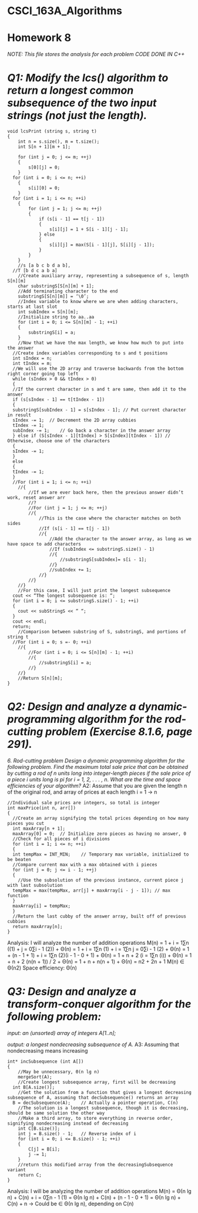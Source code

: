 # CSCI_163A_Algorithms
# Homework 8

*NOTE: This file stores the analysis for each problem*
*CODE DONE IN C++*

# *Q1: Modify the lcs() algorithm to return a longest common subsequence of the two input strings (not just the length).*
```
void lcsPrint (string s, string t)
{
	int n = s.size(), m = t.size();
	int S[n + 1][m + 1];

	for (int j = 0; j <= m; ++j)
	{
		s[0][j] = 0;
	}
  for (int i = 0; i <= n; ++i)
	{
		s[i][0] = 0;
	}
  for (int i = 1; i <= n; ++i)
	{
		for (int j = 1; j <= m; ++j)
		{
			if (s[i - 1] == t[j - 1])
			{
				s[i][j] = 1 + S[i - 1][j - 1];
			} else
			{
				s[i][j] = max(S[i - 1][j], S[i][j - 1]);
			}
		}
	}
	//s [a b c b d a b],
  //T [b d c a b a]
	//Create auxiliary array, representing a subsequence of s, length S[n][m]
	char substringS[S[n][m] + 1];
	//Add terminating character to the end
	substringS[S[n][m]] = ‘\0’;
	//Index variable to know where we are when adding characters, starts at last slot
	int subIndex = S[n][m];
	//Initialize string to aa..aa
	for (int i = 0; i <= S[n][m] - 1; ++i)
	{
		substringS[i] = a;
	}
	//Now that we have the max length, we know how much to put into the answer
  //Create index variables corresponding to s and t positions
  int sIndex = n;
  int tIndex = m;
  //We will use the 2D array and traverse backwards from the bottom right corner going top left
  while (sIndex > 0 && tIndex > 0)
  {
  //If the current character in s and t are same, then add it to the answer
  if (s[sIndex - 1] == t[tIndex - 1])
  {
  substringS[subIndex - 1] = s[sIndex - 1];	// Put current character in result
  sIndex -= 1;	// Decrement the 2D array cubbies
  tIndex -= 1;
  subIndex -= 1;	// Go back a character in the answer array
  } else if (S[sIndex - 1][tIndex] > S[sIndex][tIndex - 1])	// Otherwise, choose one of the characters
  {
  sIndex -= 1;
  }
  else
  {
  tIndex -= 1;
  }
  //For (int i = 1; i <= n; ++i)
  	//{
  		//If we are ever back here, then the previous answer didn’t work, reset answer arr
  		//?
  		//For (int j = 1; j <= m; ++j)
  		//{
  			//This is the case where the character matches on both sides
  			//If (s[i - 1] == t[j - 1])
  			//{
  				//Add the character to the answer array, as long as we have space to add characters
  				//If (subIndex <= substringS.size() - 1)
  				//{
  					//substringS[subIndex]= s[i - 1];
  				//}
  				//subIndex += 1;
  			//}
  		//}
  	//}
  	//For this case, I will just print the longest subsequence
  cout << “The longest subsequence is: “;
  for (int i = 0; i <= substringS.size() - 1; ++i)
  {
  	cout << subStringS << “ “;
  }
  cout << endl;
  return;
  	//Comparison between substring of S, substringS, and portions of string t
  //For (int i = 0; s =- 0; ++i)
  	//{
  		//For (int i = 0; i <= S[n][m] - 1; ++i)
  		//{
  			//substringS[i] = a;
  		//}
  	//}
  	//Return S[n][m];
}
```

# *Q2: Design and analyze a dynamic-programming algorithm for the rod-cutting problem (Exercise 8.1.6, page 291).*
*6. Rod-cutting problem Design a dynamic programming algorithm for the following problem. Find the maximum total sale price that can be obtained by cutting a rod of n units long into integer-length pieces if the sale price of a piece i units long is pi for i = 1, 2, . . . , n. What are the time and space efficiencies of your algorithm?*
A2: Assume that you are given the length n of the original rod, and array of prices at each length i = 1 → n
```
//Individual sale prices are integers, so total is integer
int maxPrice(int n, arr[])
{
  //Create an array signifying the total prices depending on how many pieces you cut
  int maxArray[n + 1];
  maxArray[0] = 0;	// Initialize zero pieces as having no answer, 0
  //Check for all pieces of i divisions
  for (int i = 1; i <= n; ++i)
  {
  int tempMax = INT_MIN;	// Temporary max variable, initialized to be beaten
  //Compare current max with a max obtained with i pieces
  for (int j = 0; j <= i - 1; ++j)
  {
  	//Use the subsolution of the previous instance, current piece j with last subsolution
  tempMax = max(tempMax, arr[j] + maxArray[i - j - 1]);	// max function
  }
  maxArray[i] = tempMax;
  }
  //Return the last cubby of the answer array, built off of previous cubbies
  return maxArray[n];
}
```
Analysis: I will analyze the number of addition operations
M(n)	= 1 + i = 1∑n ((1) + j = 0∑i - 1 (2)) + Θ(n)
	= 1 + i = 1∑n (1) +  i = 1∑n j = 0∑i - 1 (2) + Θ(n)
	= 1 + (n - 1 + 1) + i = 1∑n (2)(i - 1 - 0 + 1) + Θ(n)
	= 1 + n + 2 (i = 1∑n (i)) + Θ(n)
	= 1 + n + 2 (n(n + 1)) / 2 + Θ(n) = 1 + n + n(n + 1) + Θ(n) = n2 + 2n + 1
M(n) ∈ Θ(n2)
Space efficiency: Θ(n)

# *Q3: Design and analyze a transform-conquer algorithm for the following problem:*
*input: an (unsorted) array of integers A[1..n];*

*output: a longest nondecreasing subsequence of A.*
A3: Assuming that nondecreasing means increasing
```
int* incSubsequence (int A[])
{
	//May be unnecessary, Θ(n lg n)
	mergeSort(A);
	//Create longest subsequence array, first will be decreasing
  int B[A.size()];
	//Get the solution from a function that gives a longest decreasing subsequence of A, assuming that decSubsequence() returns an array
  B = decSubsequence(A);	// Actually a pointer operation, C(n)
	//The solution is a longest subsequence, though it is decreasing, should be same solution the other way
	//Make a third array, to store everything in reverse order, signifying nondecreasing instead of decreasing
	int C[B.size()];
	int j = B.size() - 1;	// Reverse index of i
	for (int i = 0; i <= B.size() - 1; ++i)
	{
		C[j] = B[i];
		j -= 1;
	}
	//return this modified array from the decreasingSubsequence variant
	return C;
}
```
Analysis: I will be analyzing the number of addition operations
M(n)	= Θ(n lg n) + C(n) + i = 0∑n - 1 (1)
	= Θ(n lg n) + C(n) + (n - 1 - 0 + 1)
	= Θ(n lg n) + C(n) + n
→ 	Could be ∈ Θ(n lg n), depending on C(n)
